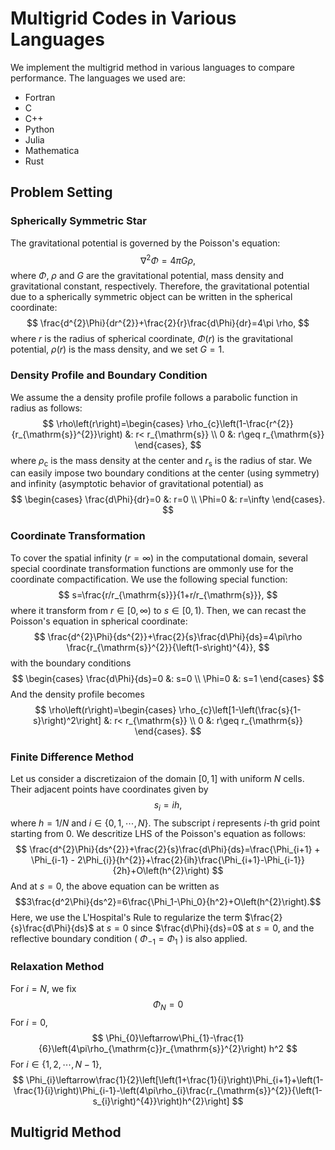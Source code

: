 #  Multigrid Codes in Various Languages

We implement the multigrid method in various languages to compare performance. The languages we used are:
* Fortran
* C
* C++
* Python
* Julia
* Mathematica
* Rust

## Problem Setting

### Spherically Symmetric Star

The gravitational potential is governed by the Poisson's equation:
$$
    \nabla^2 \Phi=4\pi G \rho,
$$
where $\Phi$, $\rho$ and $G$ are the gravitational potential, mass density and gravitational constant, respectively.
Therefore, the gravitational potential due to a spherically symmetric object can be written in the spherical coordinate:
$$
    \frac{d^{2}\Phi}{dr^{2}}+\frac{2}{r}\frac{d\Phi}{dr}=4\pi \rho,
$$
where $r$ is the radius of spherical coordinate, $\Phi\left(r\right)$ is the gravitational potential, $\rho\left(r\right)$ is the mass density, and we set $G=1$.

### Density Profile and Boundary Condition

We assume the a density profile profile follows a parabolic function in radius as follows:
$$
    \rho\left(r\right)=\begin{cases}
        \rho_{c}\left(1-\frac{r^{2}}{r_{\mathrm{s}}^{2}}\right) &: r< r_{\mathrm{s}}
        \\ 0 &: r\geq r_{\mathrm{s}}
    \end{cases},
$$
where $\rho_{\mathrm{c}}$ is the mass density at the center and $r_{\mathrm{s}}$ is the radius of star. We can easily impose two boundary conditions at the center (using symmetry) and infinity (asymptotic behavior of gravitational potential) as
$$
    \begin{cases}
        \frac{d\Phi}{dr}=0 &: r=0
        \\ \Phi=0 &: r=\infty
    \end{cases}.
$$

### Coordinate Transformation
To cover the spatial infinity ($r=\infty$) in the computational domain, several special coordinate transformation functions are ommonly use for the coordinate compactification.
We use the following special function:
$$
    s=\frac{r/r_{\mathrm{s}}}{1+r/r_{\mathrm{s}}},
$$
where it transform from $r\in\left[0,\infty\right)$ to $s\in\left[0,1\right)$.
Then, we can recast the Poisson's equation in spherical coordinate:
$$
    \frac{d^{2}\Phi}{ds^{2}}+\frac{2}{s}\frac{d\Phi}{ds}=4\pi\rho \frac{r_{\mathrm{s}}^{2}}{\left(1-s\right)^{4}},
$$
with the boundary conditions
$$
    \begin{cases}
        \frac{d\Phi}{ds}=0 &: s=0
        \\ \Phi=0 &: s=1
    \end{cases}
$$
And the density profile becomes
$$
    \rho\left(r\right)=\begin{cases}
        \rho_{c}\left[1-\left(\frac{s}{1-s}\right)^2\right] &: r< r_{\mathrm{s}}
        \\ 0 &: r\geq r_{\mathrm{s}}
    \end{cases}.
$$

### Finite Difference Method
Let us consider a discretizaion of the domain $[0,1]$ with uniform $N$ cells. Their adjacent points have coordinates given by
$$s_{i}=ih,$$
where $h=1/N$ and $i\in\left\{0,1,\cdots,N\right\}$. The subscript $i$ represents $i$-th grid point starting from $0$. We descritize LHS of the Poisson's equation as follows:
$$
    \frac{d^{2}\Phi}{ds^{2}}+\frac{2}{s}\frac{d\Phi}{ds}=\frac{\Phi_{i+1} + \Phi_{i-1} - 2\Phi_{i}}{h^{2}}+\frac{2}{ih}\frac{\Phi_{i+1}-\Phi_{i-1}}{2h}+O\left(h^{2}\right)
$$
And at $s=0$, the above equation can be written as
$$3\frac{d^2\Phi}{ds^2}=6\frac{\Phi_1-\Phi_0}{h^2}+O\left(h^{2}\right).$$
Here, we use the L'Hospital's Rule to regularize the term $\frac{2}{s}\frac{d\Phi}{ds}$ at $s=0$ since $\frac{d\Phi}{ds}=0$ at $s=0$, and the reflective boundary condition ( $\Phi_{-1}=\Phi_{1}$ ) is also applied.

### Relaxation Method
For $i=N$, we fix
$$\Phi_{N}=0$$
For $i=0$,
$$
    \Phi_{0}\leftarrow\Phi_{1}-\frac{1}{6}\left(4\pi\rho_{\mathrm{c}}r_{\mathrm{s}}^{2}\right) h^2
$$
For $i\in\left\{1,2,\cdots,N-1\right\}$,
$$
    \Phi_{i}\leftarrow\frac{1}{2}\left[\left(1+\frac{1}{i}\right)\Phi_{i+1}+\left(1-\frac{1}{i}\right)\Phi_{i-1}-\left(4\pi\rho_{i}\frac{r_{\mathrm{s}}^{2}}{\left(1-s_{i}\right)^{4}}\right)h^{2}\right]
$$

## Multigrid Method
